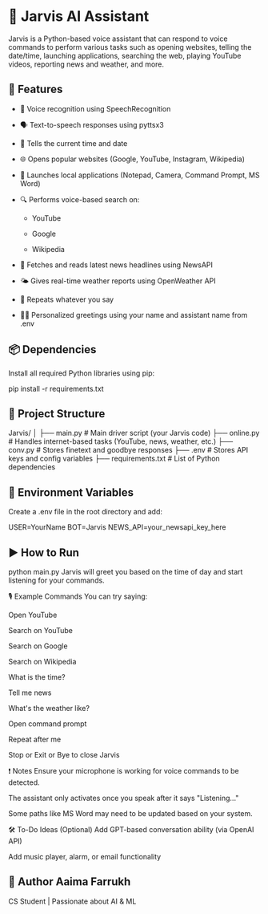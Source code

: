 # 🧠 Jarvis AI Assistant
Jarvis is a Python-based voice assistant that can respond to voice commands to perform various tasks such as opening websites, telling the date/time, launching applications, searching the web, playing YouTube videos, reporting news and weather, and more.

## 🔧 Features
- 🎤 Voice recognition using SpeechRecognition

- 🗣️ Text-to-speech responses using pyttsx3

- 📅 Tells the current time and date

- 🌐 Opens popular websites (Google, YouTube, Instagram, Wikipedia)

- 📂 Launches local applications (Notepad, Camera, Command Prompt, MS Word)

- 🔍 Performs voice-based search on:

   - YouTube

   - Google

   - Wikipedia

- 📰 Fetches and reads latest news headlines using NewsAPI

- 🌤️ Gives real-time weather reports using OpenWeather API

- 🔁 Repeats whatever you say

- 🙋‍♀️ Personalized greetings using your name and assistant name from .env

## 📦 Dependencies
Install all required Python libraries using pip:

pip install -r requirements.txt

## 📁 Project Structure

Jarvis/
│
├── main.py              # Main driver script (your Jarvis code)
├── online.py            # Handles internet-based tasks (YouTube, news, weather, etc.)
├── conv.py              # Stores finetext and goodbye responses
├── .env                 # Stores API keys and config variables
├── requirements.txt     # List of Python dependencies

## 🔐 Environment Variables
Create a .env file in the root directory and add: 

USER=YourName
BOT=Jarvis
NEWS_API=your_newsapi_key_here

## ▶️ How to Run

python main.py
Jarvis will greet you based on the time of day and start listening for your commands.

🎙 Example Commands
You can try saying:

Open YouTube

Search on YouTube

Search on Google

Search on Wikipedia

What is the time?

Tell me news

What's the weather like?

Open command prompt

Repeat after me

Stop or Exit or Bye to close Jarvis

❗ Notes
Ensure your microphone is working for voice commands to be detected.

The assistant only activates once you speak after it says "Listening..."

Some paths like MS Word may need to be updated based on your system.

🛠️ To-Do Ideas (Optional)
Add GPT-based conversation ability (via OpenAI API)

Add music player, alarm, or email functionality

## 🙌 Author Aaima Farrukh 
CS Student | Passionate about AI & ML
